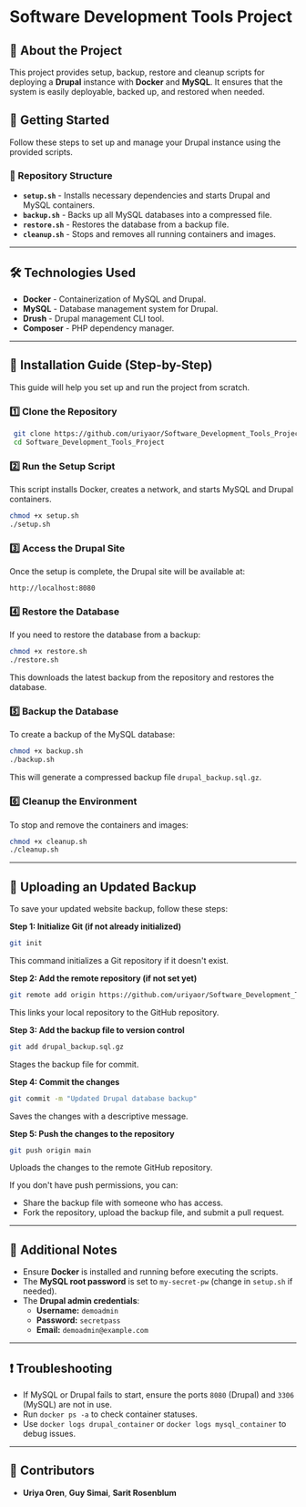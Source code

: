 # Software Development Tools Project

## 📌 About the Project
This project provides setup, backup, restore and cleanup scripts for deploying a **Drupal** instance with **Docker** and **MySQL**. It ensures that the system is easily deployable, backed up, and restored when needed.

## 🚀 Getting Started
Follow these steps to set up and manage your Drupal instance using the provided scripts.

### 📂 Repository Structure
- **`setup.sh`** - Installs necessary dependencies and starts Drupal and MySQL containers.
- **`backup.sh`** - Backs up all MySQL databases into a compressed file.
- **`restore.sh`** - Restores the database from a backup file.
- **`cleanup.sh`** - Stops and removes all running containers and images.

---

## 🛠️ Technologies Used
- **Docker** - Containerization of MySQL and Drupal.
- **MySQL** - Database management system for Drupal.
- **Drush** - Drupal management CLI tool.
- **Composer** - PHP dependency manager.

---

## 📖 Installation Guide (Step-by-Step)
This guide will help you set up and run the project from scratch.

### 1️⃣ Clone the Repository
```bash
 git clone https://github.com/uriyaor/Software_Development_Tools_Project.git
 cd Software_Development_Tools_Project
```

### 2️⃣ Run the Setup Script
This script installs Docker, creates a network, and starts MySQL and Drupal containers.
```bash
chmod +x setup.sh
./setup.sh
```

### 3️⃣ Access the Drupal Site
Once the setup is complete, the Drupal site will be available at:
```
http://localhost:8080
```

### 4️⃣ Restore the Database
If you need to restore the database from a backup:
```bash
chmod +x restore.sh
./restore.sh
```
This downloads the latest backup from the repository and restores the database.

### 5️⃣ Backup the Database
To create a backup of the MySQL database:
```bash
chmod +x backup.sh
./backup.sh
```
This will generate a compressed backup file `drupal_backup.sql.gz`.

### 6️⃣ Cleanup the Environment
To stop and remove the containers and images:
```bash
chmod +x cleanup.sh
./cleanup.sh
```
---

## 📌 Uploading an Updated Backup
To save your updated website backup, follow these steps:

   **Step 1: Initialize Git (if not already initialized)**
   ```bash
   git init  
   ```
   This command initializes a Git repository if it doesn't exist.

   **Step 2: Add the remote repository (if not set yet)**
   ```bash
   git remote add origin https://github.com/uriyaor/Software_Development_Tools_Project.git
   ```
   This links your local repository to the GitHub repository.

   **Step 3: Add the backup file to version control**
   ```bash
   git add drupal_backup.sql.gz
   ```
   Stages the backup file for commit.

   **Step 4: Commit the changes**
   ```bash
   git commit -m "Updated Drupal database backup"
   ```
   Saves the changes with a descriptive message.

   **Step 5: Push the changes to the repository**
   ```bash
   git push origin main
   ```
   Uploads the changes to the remote GitHub repository.

If you don't have push permissions, you can:
   - Share the backup file with someone who has access.
   - Fork the repository, upload the backup file, and submit a pull request.

---


## 📌 Additional Notes
- Ensure **Docker** is installed and running before executing the scripts.
- The **MySQL root password** is set to `my-secret-pw` (change in `setup.sh` if needed).
- The **Drupal admin credentials**:
  - **Username:** `demoadmin`
  - **Password:** `secretpass`
  - **Email:** `demoadmin@example.com`

---

## ❗ Troubleshooting
- If MySQL or Drupal fails to start, ensure the ports `8080` (Drupal) and `3306` (MySQL) are not in use.
- Run `docker ps -a` to check container statuses.
- Use `docker logs drupal_container` or `docker logs mysql_container` to debug issues.

---

## 👥 Contributors
- **Uriya Oren**, **Guy Simai**, **Sarit Rosenblum**
